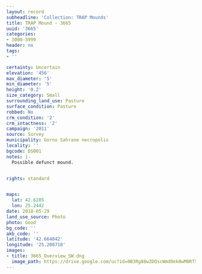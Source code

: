 ```yaml
---
layout: record
subheadline: 'Collection: TRAP Mounds'
title: TRAP Mound - 3665
uuid: '3665'
categories:
- 3000-3999
header: no
tags:
- ''

certainty: Uncertain
elevation: '456'
max_diameter: '5'
min_diameter: '5'
height: '0.2'
size_category: Small
surrounding_land_use: Pasture
surface_condition: Pasture
robbed: No
crm_condition: '2'
crm_intactness: '2'
campaign: '2011'
source: Survey
municipality: Gorno Sahrane necropolis
locality: ''
bgcode: DS001
notes: |-
  Possible defunct mound.


rights: standard


maps:
  lat: 42.6285
  lon: 25.2442
date: 2018-05-29
land_use_source: Photo
photo: Good
bg_code: ''
akb_code: ''
latitude: '42.664842'
longitude: '25.208718'
images:
- title: 3665_Overview_SW.dng
  image_path: https://drive.google.com/uc?id=0B3Rg88wZDQscWmd0ek0wM0RTSGc
---
```

